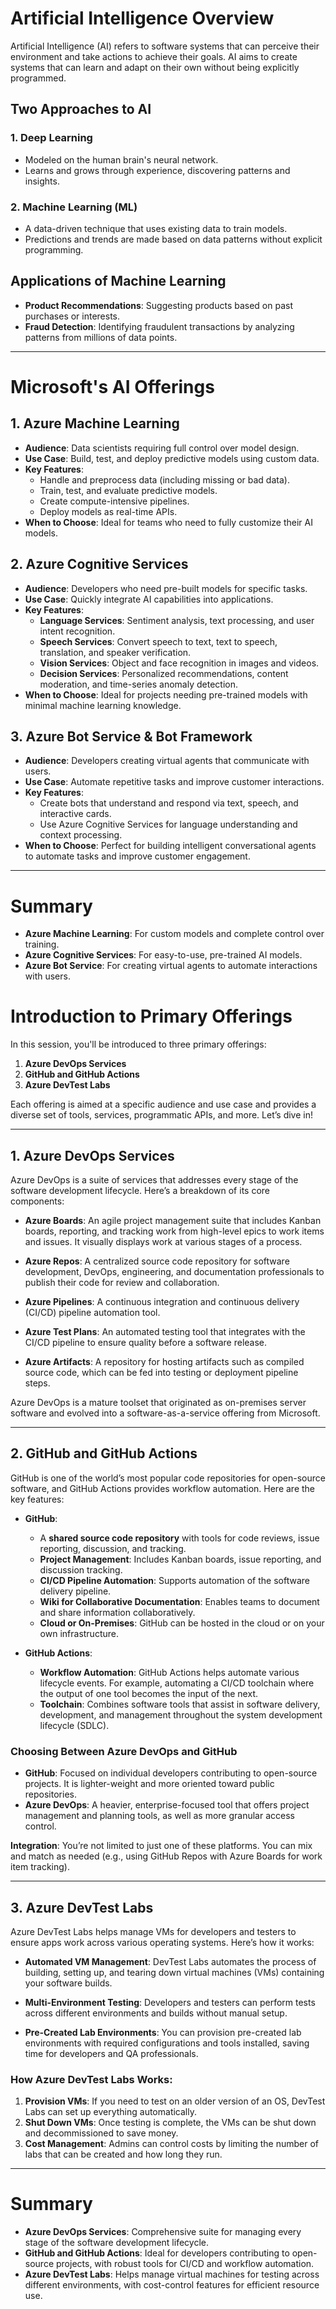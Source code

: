 # Artificial Intelligence Overview

Artificial Intelligence (AI) refers to software systems that can perceive their environment and take actions to achieve their goals. AI aims to create systems that can learn and adapt on their own without being explicitly programmed.

## Two Approaches to AI

### 1. Deep Learning
- Modeled on the human brain's neural network.
- Learns and grows through experience, discovering patterns and insights.
  
### 2. Machine Learning (ML)
- A data-driven technique that uses existing data to train models.
- Predictions and trends are made based on data patterns without explicit programming.

## Applications of Machine Learning
- **Product Recommendations**: Suggesting products based on past purchases or interests.
- **Fraud Detection**: Identifying fraudulent transactions by analyzing patterns from millions of data points.

---

# Microsoft's AI Offerings

## 1. Azure Machine Learning
- **Audience**: Data scientists requiring full control over model design.
- **Use Case**: Build, test, and deploy predictive models using custom data.
- **Key Features**:
  - Handle and preprocess data (including missing or bad data).
  - Train, test, and evaluate predictive models.
  - Create compute-intensive pipelines.
  - Deploy models as real-time APIs.
- **When to Choose**: Ideal for teams who need to fully customize their AI models.

## 2. Azure Cognitive Services
- **Audience**: Developers who need pre-built models for specific tasks.
- **Use Case**: Quickly integrate AI capabilities into applications.
- **Key Features**:
  - **Language Services**: Sentiment analysis, text processing, and user intent recognition.
  - **Speech Services**: Convert speech to text, text to speech, translation, and speaker verification.
  - **Vision Services**: Object and face recognition in images and videos.
  - **Decision Services**: Personalized recommendations, content moderation, and time-series anomaly detection.
- **When to Choose**: Ideal for projects needing pre-trained models with minimal machine learning knowledge.

## 3. Azure Bot Service & Bot Framework
- **Audience**: Developers creating virtual agents that communicate with users.
- **Use Case**: Automate repetitive tasks and improve customer interactions.
- **Key Features**:
  - Create bots that understand and respond via text, speech, and interactive cards.
  - Use Azure Cognitive Services for language understanding and context processing.
- **When to Choose**: Perfect for building intelligent conversational agents to automate tasks and improve customer engagement.

---

# Summary
- **Azure Machine Learning**: For custom models and complete control over training.
- **Azure Cognitive Services**: For easy-to-use, pre-trained AI models.
- **Azure Bot Service**: For creating virtual agents to automate interactions with users.

# Introduction to Primary Offerings

In this session, you'll be introduced to three primary offerings:
1. **Azure DevOps Services**
2. **GitHub and GitHub Actions**
3. **Azure DevTest Labs**

Each offering is aimed at a specific audience and use case and provides a diverse set of tools, services, programmatic APIs, and more. Let’s dive in!

---

## 1. Azure DevOps Services

Azure DevOps is a suite of services that addresses every stage of the software development lifecycle. Here’s a breakdown of its core components:

- **Azure Boards**: An agile project management suite that includes Kanban boards, reporting, and tracking work from high-level epics to work items and issues. It visually displays work at various stages of a process.
  
- **Azure Repos**: A centralized source code repository for software development, DevOps, engineering, and documentation professionals to publish their code for review and collaboration.
  
- **Azure Pipelines**: A continuous integration and continuous delivery (CI/CD) pipeline automation tool.
  
- **Azure Test Plans**: An automated testing tool that integrates with the CI/CD pipeline to ensure quality before a software release.
  
- **Azure Artifacts**: A repository for hosting artifacts such as compiled source code, which can be fed into testing or deployment pipeline steps.

Azure DevOps is a mature toolset that originated as on-premises server software and evolved into a software-as-a-service offering from Microsoft.

---

## 2. GitHub and GitHub Actions

GitHub is one of the world’s most popular code repositories for open-source software, and GitHub Actions provides workflow automation. Here are the key features:

- **GitHub**:
  - A **shared source code repository** with tools for code reviews, issue reporting, discussion, and tracking.
  - **Project Management**: Includes Kanban boards, issue reporting, and discussion tracking.
  - **CI/CD Pipeline Automation**: Supports automation of the software delivery pipeline.
  - **Wiki for Collaborative Documentation**: Enables teams to document and share information collaboratively.
  - **Cloud or On-Premises**: GitHub can be hosted in the cloud or on your own infrastructure.

- **GitHub Actions**:
  - **Workflow Automation**: GitHub Actions helps automate various lifecycle events. For example, automating a CI/CD toolchain where the output of one tool becomes the input of the next.
  - **Toolchain**: Combines software tools that assist in software delivery, development, and management throughout the system development lifecycle (SDLC).

### Choosing Between Azure DevOps and GitHub

- **GitHub**: Focused on individual developers contributing to open-source projects. It is lighter-weight and more oriented toward public repositories.
- **Azure DevOps**: A heavier, enterprise-focused tool that offers project management and planning tools, as well as more granular access control.

**Integration**: You’re not limited to just one of these platforms. You can mix and match as needed (e.g., using GitHub Repos with Azure Boards for work item tracking).

---

## 3. Azure DevTest Labs

Azure DevTest Labs helps manage VMs for developers and testers to ensure apps work across various operating systems. Here’s how it works:

- **Automated VM Management**: DevTest Labs automates the process of building, setting up, and tearing down virtual machines (VMs) containing your software builds.
  
- **Multi-Environment Testing**: Developers and testers can perform tests across different environments and builds without manual setup.

- **Pre-Created Lab Environments**: You can provision pre-created lab environments with required configurations and tools installed, saving time for developers and QA professionals.

### How Azure DevTest Labs Works:

1. **Provision VMs**: If you need to test on an older version of an OS, DevTest Labs can set up everything automatically.
2. **Shut Down VMs**: Once testing is complete, the VMs can be shut down and decommissioned to save money.
3. **Cost Management**: Admins can control costs by limiting the number of labs that can be created and how long they run.

---

# Summary

- **Azure DevOps Services**: Comprehensive suite for managing every stage of the software development lifecycle.
- **GitHub and GitHub Actions**: Ideal for developers contributing to open-source projects, with robust tools for CI/CD and workflow automation.
- **Azure DevTest Labs**: Helps manage virtual machines for testing across different environments, with cost-control features for efficient resource use.
